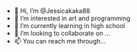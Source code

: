 - 👋 Hi, I’m @Jessicakaka88
- 👀 I’m interested in art and programming
- 🌱 I’m currently learning in high school
- 💞️ I’m looking to collaborate on ...
- 📫 You can reach me through...

<!---
Jessicakaka88/Jessicakaka88 is a ✨ special ✨ repository because its `README.md` (this file) appears on your GitHub profile.
You can click the Preview link to take a look at your changes.
--->

